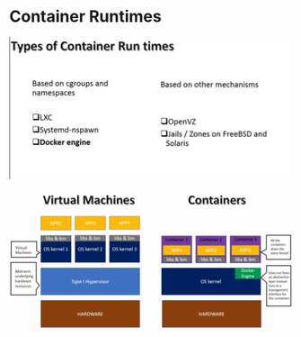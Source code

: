 # Container Runtimes

![](../../.gitbook/assets/image%20%2865%29.png)

![](../../.gitbook/assets/image%20%28112%29.png)

